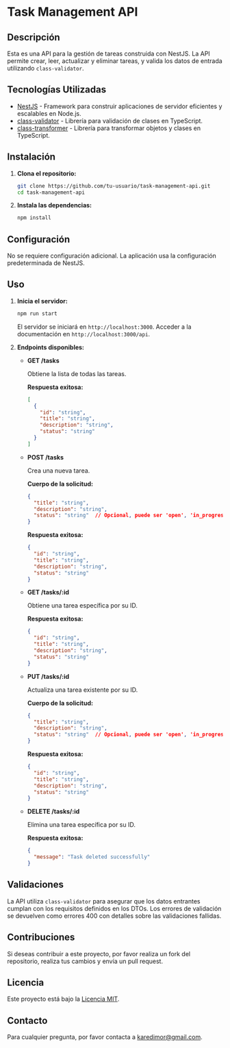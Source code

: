 # Task Management API

## Descripción

Esta es una API para la gestión de tareas construida con NestJS. La API permite crear, leer, actualizar y eliminar tareas, y valida los datos de entrada utilizando `class-validator`.

## Tecnologías Utilizadas

- [NestJS](https://nestjs.com/) - Framework para construir aplicaciones de servidor eficientes y escalables en Node.js.
- [class-validator](https://github.com/typestack/class-validator) - Librería para validación de clases en TypeScript.
- [class-transformer](https://github.com/typestack/class-transformer) - Librería para transformar objetos y clases en TypeScript.

## Instalación

1. **Clona el repositorio:**

    ```bash
    git clone https://github.com/tu-usuario/task-management-api.git
    cd task-management-api
    ```

2. **Instala las dependencias:**

    ```bash
    npm install
    ```

## Configuración

No se requiere configuración adicional. La aplicación usa la configuración predeterminada de NestJS.

## Uso

1. **Inicia el servidor:**

    ```bash
    npm run start
    ```

    El servidor se iniciará en `http://localhost:3000`.
    Acceder a la documentación en `http://localhost:3000/api`.

2. **Endpoints disponibles:**

    - **GET /tasks**
      
      Obtiene la lista de todas las tareas.

      **Respuesta exitosa:**
      ```json
      [
        {
          "id": "string",
          "title": "string",
          "description": "string",
          "status": "string"
        }
      ]
      ```

    - **POST /tasks**
      
      Crea una nueva tarea.

      **Cuerpo de la solicitud:**
      ```json
      {
        "title": "string",
        "description": "string",
        "status": "string"  // Opcional, puede ser 'open', 'in_progress', o 'done'
      }
      ```

      **Respuesta exitosa:**
      ```json
      {
        "id": "string",
        "title": "string",
        "description": "string",
        "status": "string"
      }
      ```

    - **GET /tasks/:id**
      
      Obtiene una tarea específica por su ID.

      **Respuesta exitosa:**
      ```json
      {
        "id": "string",
        "title": "string",
        "description": "string",
        "status": "string"
      }
      ```

    - **PUT /tasks/:id**
      
      Actualiza una tarea existente por su ID.

      **Cuerpo de la solicitud:**
      ```json
      {
        "title": "string",
        "description": "string",
        "status": "string"  // Opcional, puede ser 'open', 'in_progress', o 'done'
      }
      ```

      **Respuesta exitosa:**
      ```json
      {
        "id": "string",
        "title": "string",
        "description": "string",
        "status": "string"
      }
      ```

    - **DELETE /tasks/:id**
      
      Elimina una tarea específica por su ID.

      **Respuesta exitosa:**
      ```json
      {
        "message": "Task deleted successfully"
      }
      ```

## Validaciones

La API utiliza `class-validator` para asegurar que los datos entrantes cumplan con los requisitos definidos en los DTOs. Los errores de validación se devuelven como errores 400 con detalles sobre las validaciones fallidas.

## Contribuciones

Si deseas contribuir a este proyecto, por favor realiza un fork del repositorio, realiza tus cambios y envía un pull request.

## Licencia

Este proyecto está bajo la [Licencia MIT](LICENSE).

## Contacto

Para cualquier pregunta, por favor contacta a [karedimor@gmail.com](mailto:tu-email@dominio.com).